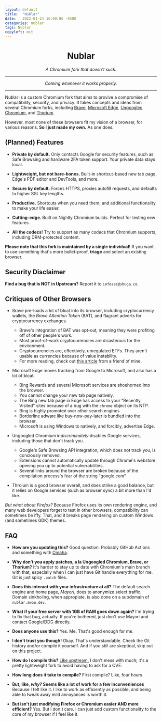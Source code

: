 ```yaml
---
layout: default
title:  "Nublar"
date:   2022-01-24 16:00:00 -0500
categories: nublar
tags: Nublar
copyleft: mit
---
```


<style>.markdown-body>*:first-child {display:none} @media(prefers-color-scheme:dark){html, body, .markdown-body{background-color:#1c1c1c; color:#cdcdcd} hr{opacity: 0.2}}</style>

<h1 style="text-align: center">Nublar</h1>

<p style="text-align:center;font-style:italic">A Chromium fork that doesn't suck.</p>

---

<p style="text-align:center;font-style:italic">Coming whenever it works properly.</p>

---

Nublar is a custom Chromium fork that aims to provive a compromise of compatibility, security,
and privacy. It takes concepts and ideas from several Chromium forks, including
[Brave](https://brave.com),
[Microsoft Edge](https://www.microsoft.com/en-us/edge),
[Ungoogled Chromium](https://github.com/Eloston/ungoogled-chromium), 
and [Thorium](https://github.com/Alex313031/Thorium).

However, most none of these browsers fit my vision of a browser, for various reasons. **So I just made my own.** As one does.

## (Planned) Features

- **Private by default.** Only contacts Google for security features, such as Safe Browsing and hardware
    2FA token support. Your private data stays local.

- **Lightweight, but not bare-bones.** Built-in shortcut-based new tab page, Edge's PDF editor and
    DevTools, and more.

- **Secure by default.** Forces HTTPS, proxies autofill requests, and defaults to higher SSL key lengths.

- **Productive.** Shortcuts when you need them, and additional functionality to make your life easier.

- **Cutting-edge.** Built on Nightly Chromium builds. Perfect for testing new features.

- **All the codecs!** Try to support as many codecs that Chromium supports, including DRM-protected
    content.
    
**Please note that this fork is maintained by a single individual!** If you want to use something that's more bullet-proof, **triage** and select an existing browser.

## Security Disclaimer

**Find a bug that is NOT in Upstream?** Report it to `infosec@shuga.co`.

## Critiques of Other Browsers

- Brave pre-loads a lot of bloat into its browser, including cryptocurrency wallets, the *Brave
Attention Token* (BAT), and flagrant adverts for cryptocurrency exchanges.
    - Brave's integration of BAT was opt-out, meaning they were profiting off of other people's work.
    - Most proof-of-work cryptocurrencies are disasterous for the environment.
    - Cryptocurrencies are, effectively, unregulated ETFs. They aren't usable as currencies because
        of value instability.
    - For more reading, check out [this article](https://absolucy.moe/blog/dont-use-brave/) from a
        friend of mine.

- Microsoft Edge moves tracking from Google to Microsoft, and also has a lot of bloat.
    - Bing Rewards and several Microsoft services are shoehorned into the browser.
    - You cannot change your new tab page natively.
    - The Bing new tab page in Edge has access to your "Recently Visited" sites because of a bug with
        the `chrome` object on its NTP.
    - Bing is highly promoted over other search engines
    - Borderline adware like buy-now-pay-later is bundled into the browser.
    - Microsoft is using Windows to natively, and forcibly, advertise Edge.

- Ungoogled Chromium *indiscriminately* disables Google services, including those that don't track you.
    - Google's Safe Browsing API integration, which does not track you, is conciously removed.
    - Extensions cannot automatically update through Chrome's webstore, opening you up to potential
        vulnerabilities.
    - Several links around the browser are broken because of the compilation process's fear of the
    string "google.com"

- Throium is a good browser overall, and does strike a good balance, but it relies on Google
    services (such as browser sync) a bit more than I'd like.

*But what about Firefox?* Because Firefox uses its own rendering engine, and many web developers
    forget to test in other browsers, compatibility can sometimes be iffy. That, and it
    breaks page rendering on custom Windows (and sometimes GDK) themes.

## FAQ

- **How are you updating this?** Good question. Probably GitHub Actions and something with 
    [Omaha](https://github.com/google/omaha).

- **Why don't you apply patches, a la Ungoogled Chromium, Brave, or Thorium?** It's harder to stay up to date
    with Chromium's main branch with that, especially when I can just have Git handle everything
    for me. Git is just spicy `.patch` files.

- **Does this interact with your infrastructure at all?** The default search engine and home page, *Mayori*, does to anonymize select traffic.
    Domain sinkholing, when appropiate, is also done on a subdomain of `nublar.awoo.dev`.
    
- **What if your free server with 1GB of RAM goes down again?** I'm trying to fix that bug, actually. If you're bothered, just don't use Mayori
    and contact Google/DDG directly.

- **Does anyone use this?** Yes. Me. That's good enough for me.

- **I don't trust you though!** Okay. That's understandable. Check the Git history and/or compile
    it yourself. And if you still are skeptical, skip out on this project.

- **How do I compile this?** [Like upstream.](https://chromium.googlesource.com/chromium/src/+/main/docs/get_the_code.md)
    I don't mess with much; it's a pretty lightweight fork to avoid having to ask for a CVE.

- **How long does it take to compile?** First compile? Like, four hours.

- **But, like, *why?* Seems like a lot of work for a few inconveniences** Because I felt like it.
    I like to work as efficiently as possible, and being able to tweak away mild annoyances is worth it.

- **But isn't just modifying Firefox or Chromium easier AND more efficient?** Yes. But I don't care. I can
    just add custom functionality to the core of my browser if I feel like it.
